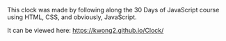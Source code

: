 
This clock was made by following along the 30 Days of JavaScript course using HTML, CSS, and obviously, JavaScript. 

It can be viewed here:
https://kwong2.github.io/Clock/

